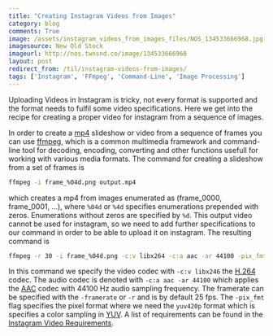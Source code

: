 ```yaml
---
title: "Creating Instagram Videos from Images"
category: blog
comments: True
image: /assets/instagram_videos_from_images_files/NOS_134533666968.jpg
imagesource: New Old Stock
imageurl: http://nos.twnsnd.co/image/134533666968
layout: post
redirect_from: /til/instagram-videos-from-images/
tags: ['Instagram', 'FFmpeg', 'Command-Line', 'Image Processing']
---
```

Uploading Videos in Instagram is tricky, not every format is supported and the format needs to fulfil some video specifications. Here we get into the recipe for creating a proper video for instagram from a sequence of images.

In order to create a [mp4][mp4] slideshow or video from a sequence of frames you can use [ffmpeg][ffmpeg], which is a common multimedia framework and command-line tool for decoding, encoding, converting and other functions usefull for working with various media formats. The command for creating a slideshow from a set of frames is

```bash
ffmpeg -i frame_%04d.png output.mp4
```

which creates a mp4 from images enumerated as (frame_0000, frame_0001, ...), where `%04d` or `%4d` specifies enumerations prepended with zeros. Enumerations without zeros are specified by `%d`. This output video cannot be used for instagram, so we need to add further specifications to our command in order to be able to upload it on instagram. The resulting command is

```bash
ffmpeg -r 30 -i frame_%04d.png -c:v libx264 -c:a aac -ar 44100 -pix_fmt yuv420p output.mp4
```

In this command we specify the video codec with `-c:v libx246` the [H.264][H.264] codec. The audio codec is denoted with `-c:a aac -ar 44100` which applies the [AAC][AAC] codec with 44100 Hz audio sampling frequency. The framerate can be specified with the `-framerate` or `-r` and is by default 25 fps. The `-pix_fmt` flag specifies the pixel format where we need the `yuv420p` format which is specifies a color sampling in [YUV][YUV]. A list of requirements can be found in the [Instagram Video Requirements][instagram video].


[mp4]: https://en.wikipedia.org/wiki/MPEG-4_Part_14
[H.264]: https://en.wikipedia.org/wiki/H.264/MPEG-4_AVC
[AAC]: https://en.wikipedia.org/wiki/Advanced_Audio_Coding
[YUV]: https://en.wikipedia.org/wiki/YUV
[ffmpeg]: https://ffmpeg.org/
[ffmpeg slideshow]: http://trac.ffmpeg.org/wiki/Slideshow
[instagram video]: https://www.facebook.com/business/ads-guide/video-views/instagram-video-views